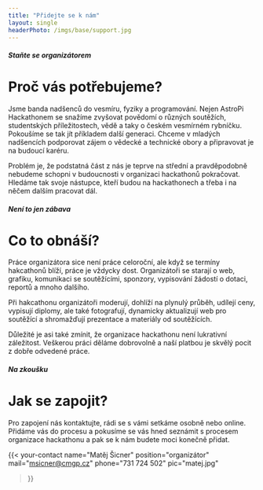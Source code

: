 ```yaml
---
title: "Přidejte se k nám"
layout: single
headerPhoto: /imgs/base/support.jpg
---
```


##### Staňte se organizátorem
# Proč vás potřebujeme?

Jsme banda nadšenců do vesmíru, fyziky a programování. Nejen AstroPi Hackathonem se snažíme zvyšovat povědomí o různých soutěžích, studentských příležitostech, vědě a taky o českém vesmírném rybníčku. Pokoušíme se tak jít příkladem další generaci. Chceme v mladých nadšencích podporovat zájem o vědecké a technické obory a připravovat je na budoucí karéru.

Problém je, že podstatná část z nás je teprve na střední a pravděpodobně nebudeme schopni v budoucnosti v organizaci hackathonů pokračovat. Hledáme tak svoje nástupce, kteří budou na hackathonech a třeba i na něčem dalším pracovat dál.

##### Není to jen zábava
# Co to obnáší?

Práce organizátora sice není práce celoroční, ale když se termíny hakcathonů blíží, práce je vždycky dost. Organizátoři se starají o web, grafiku, komunikaci se soutěžícími, sponzory, vypisování žádostí o dotaci, reportů a mnoho dalšího.

Při hakcathonu organizátoři moderují, dohlíží na plynulý průběh, udílejí ceny, vypisují diplomy, ale také fotografují, dynamicky aktualizují web pro soutěžící a shromažďují prezentace a materiály od soutěžících.

Důležité je asi také zmínit, že organizace hackathonu není lukrativní záležitost. Veškerou práci děláme dobrovolně a naší platbou je skvělý pocit z dobře odvedené práce.

##### Na zkoušku
# Jak se zapojit?

Pro zapojení nás kontaktujte, rádi se s vámi setkáme osobně nebo online. Přidáme vás do procesu a pokusíme se vás hned seznámit s procesem organizace hackathonu a pak se k nám budete moci konečně přidat.

{{< your-contact 
name="Matěj Šicner" 
position="organizátor"
mail="msicner@cmgp.cz"
phone="731 724 502"
pic="matej.jpg"
>}}